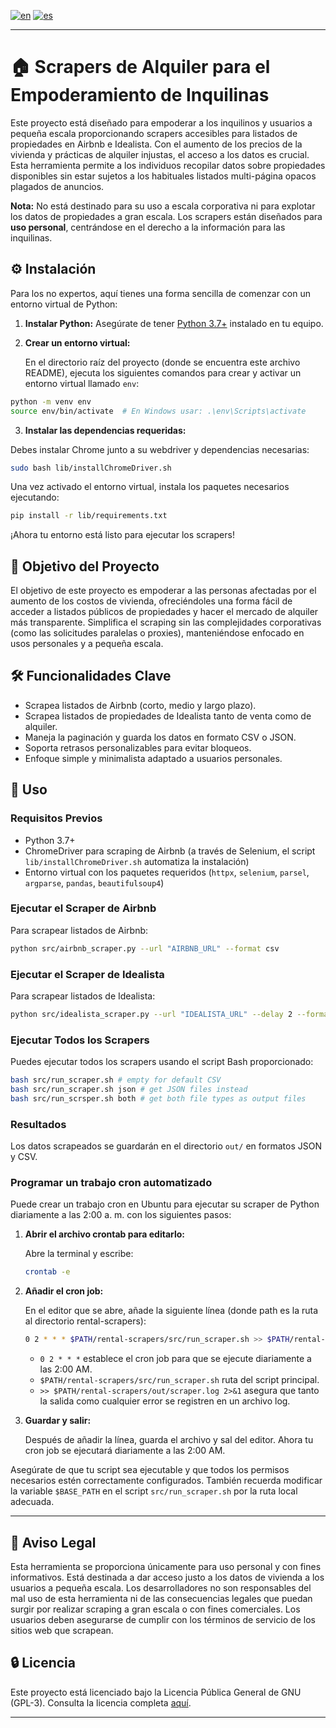 [![en](https://img.shields.io/badge/lang-en-red.svg)](https://github.com/maiktreya/rental-scrapers/blob/main/readme.md)
[![es](https://img.shields.io/badge/lang-es-yellow.svg)](https://github.com/maiktreya/rental-scrapers/blob/main/readme.es.md)

---

# 🏠 Scrapers de Alquiler para el Empoderamiento de Inquilinas

Este proyecto está diseñado para empoderar a los inquilinos y usuarios a pequeña escala proporcionando scrapers accesibles para listados de propiedades en Airbnb e Idealista. Con el aumento de los precios de la vivienda y prácticas de alquiler injustas, el acceso a los datos es crucial. Esta herramienta permite a los individuos recopilar datos sobre propiedades disponibles sin estar sujetos a los habituales listados multi-página opacos plagados de anuncios.

**Nota:** No está destinado para su uso a escala corporativa ni para explotar los datos de propiedades a gran escala. Los scrapers están diseñados para **uso personal**, centrándose en el derecho a la información para las inquilinas.

## ⚙️ Instalación

Para los no expertos, aquí tienes una forma sencilla de comenzar con un entorno virtual de Python:

1. **Instalar Python:** Asegúrate de tener [Python 3.7+](https://www.python.org/downloads/) instalado en tu equipo.

2. **Crear un entorno virtual:**

   En el directorio raíz del proyecto (donde se encuentra este archivo README), ejecuta los siguientes comandos para crear y activar un entorno virtual llamado `env`:

```bash
python -m venv env
source env/bin/activate  # En Windows usar: .\env\Scripts\activate
```

3. **Instalar las dependencias requeridas:**

 Debes instalar Chrome junto a su webdriver y dependencias necesarias:

```bash
sudo bash lib/installChromeDriver.sh
```

   Una vez activado el entorno virtual, instala los paquetes necesarios ejecutando:

```bash
pip install -r lib/requirements.txt
```

¡Ahora tu entorno está listo para ejecutar los scrapers!

## 🎯 Objetivo del Proyecto

El objetivo de este proyecto es empoderar a las personas afectadas por el aumento de los costos de vivienda, ofreciéndoles una forma fácil de acceder a listados públicos de propiedades y hacer el mercado de alquiler más transparente. Simplifica el scraping sin las complejidades corporativas (como las solicitudes paralelas o proxies), manteniéndose enfocado en usos personales y a pequeña escala.

## 🛠️ Funcionalidades Clave

- Scrapea listados de Airbnb (corto, medio y largo plazo).
- Scrapea listados de propiedades de Idealista tanto de venta como de alquiler.
- Maneja la paginación y guarda los datos en formato CSV o JSON.
- Soporta retrasos personalizables para evitar bloqueos.
- Enfoque simple y minimalista adaptado a usuarios personales.

## 🚀 Uso

### Requisitos Previos

- Python 3.7+
- ChromeDriver para scraping de Airbnb (a través de Selenium, el script `lib/installChromeDriver.sh` automatiza la instalación)
- Entorno virtual con los paquetes requeridos (`httpx`, `selenium`, `parsel`, `argparse`, `pandas`, `beautifulsoup4`)

### Ejecutar el Scraper de Airbnb

Para scrapear listados de Airbnb:

```bash
python src/airbnb_scraper.py --url "AIRBNB_URL" --format csv
```

### Ejecutar el Scraper de Idealista

Para scrapear listados de Idealista:

```bash
python src/idealista_scraper.py --url "IDEALISTA_URL" --delay 2 --format csv
```

### Ejecutar Todos los Scrapers

Puedes ejecutar todos los scrapers usando el script Bash proporcionado:

```bash
bash src/run_scraper.sh # empty for default CSV
bash src/run_scraper.sh json # get JSON files instead
bash src/run_scrsper.sh both # get both file types as output files
```

### Resultados

Los datos scrapeados se guardarán en el directorio `out/` en formatos JSON y CSV.

### Programar un trabajo cron automatizado

Puede crear un trabajo cron en Ubuntu para ejecutar su scraper de Python diariamente a las 2:00 a. m. con los siguientes pasos:

1. **Abrir el archivo crontab para editarlo:**

   Abre la terminal y escribe:

   ```bash
   crontab -e
   ```

2. **Añadir el cron job:**

   En el editor que se abre, añade la siguiente línea (donde path es la ruta al directorio rental-scrapers):

   ```bash
   0 2 * * * $PATH/rental-scrapers/src/run_scraper.sh >> $PATH/rental-scrapers/out/scraper.log 2>&1
   ```

   - `0 2 * * *` establece el cron job para que se ejecute diariamente a las 2:00 AM.
   - `$PATH/rental-scrapers/src/run_scraper.sh` ruta del script principal.
   - `>> $PATH/rental-scrapers/out/scraper.log 2>&1` asegura que tanto la salida como cualquier error se registren en un archivo log.

3. **Guardar y salir:**

   Después de añadir la línea, guarda el archivo y sal del editor. Ahora tu cron job se ejecutará diariamente a las 2:00 AM.

Asegúrate de que tu script sea ejecutable y que todos los permisos necesarios estén correctamente configurados. También recuerda modificar la variable `$BASE_PATH` en el script `src/run_scraper.sh` por la ruta local adecuada.

---

## 💼 Aviso Legal

Esta herramienta se proporciona únicamente para uso personal y con fines informativos. Está destinada a dar acceso justo a los datos de vivienda a los usuarios a pequeña escala. Los desarrolladores no son responsables del mal uso de esta herramienta ni de las consecuencias legales que puedan surgir por realizar scraping a gran escala o con fines comerciales. Los usuarios deben asegurarse de cumplir con los términos de servicio de los sitios web que scrapean.

## 🔒 Licencia

Este proyecto está licenciado bajo la Licencia Pública General de GNU (GPL-3). Consulta la licencia completa [aquí](https://www.gnu.org/licenses/gpl-3.0.en.html).

---
